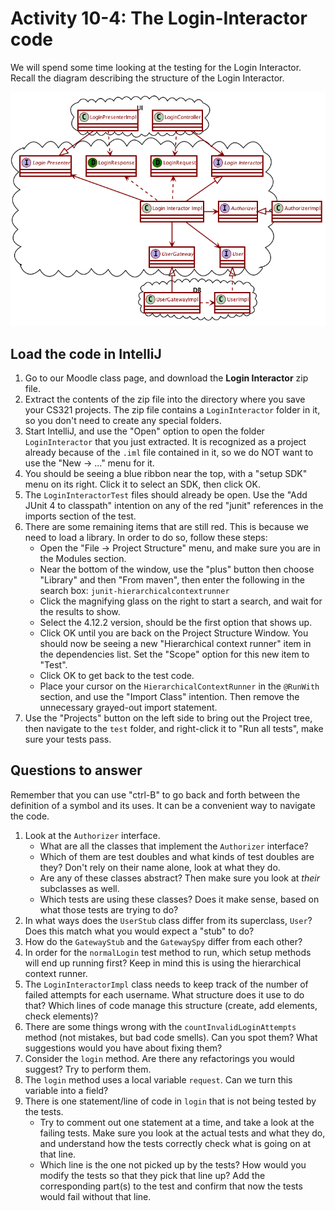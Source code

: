 # Activity 10-4: The Login-Interactor code

We will spend some time looking at the testing for the Login Interactor. Recall the diagram describing the structure of the Login Interactor.

![](../images/useCaseArchitectureLogin.png)

## Load the code in IntelliJ

1. Go to our Moodle class page, and download the **Login Interactor** zip file.
2. Extract the contents of the zip file into the directory where you save your CS321 projects. The zip file contains a `LoginInteractor` folder in it, so you don't need to create any special folders.
3. Start IntelliJ, and use the "Open" option to open the folder `LoginInteractor` that you just extracted. It is recognized as a project already because of the `.iml` file contained in it, so we do NOT want to use the "New -> ..." menu for it.
4. You should be seeing a blue ribbon near the top, with a "setup SDK" menu on its right. Click it to select an SDK, then click OK.
5. The `LoginInteractorTest` files should already be open. Use the "Add JUnit 4 to classpath" intention on any of the red "junit" references in the imports section of the test.
6. There are some remaining items that are still red. This is because we need to load a library. In order to do so, follow these steps:
    - Open the "File -> Project Structure" menu, and make sure you are in the Modules section.
    - Near the bottom of the window, use the "plus" button then choose "Library" and then "From maven", then enter the  following in the search box: `junit-hierarchicalcontextrunner`
    - Click the magnifying glass on the right to start a search, and wait for the results to show.
    - Select the 4.12.2 version, should be the first option that shows up.
    - Click OK until you are back on the Project Structure Window. You should now be seeing a new "Hierarchical context runner" item in the dependencies list. Set the "Scope" option for this new item to "Test".
    - Click OK to get back to the test code.
    - Place your cursor on the `HierarchicalContextRunner` in the `@RunWith` section, and use the "Import Class" intention. Then remove the unnecessary grayed-out import statement.
7. Use the "Projects" button on the left side to bring out the Project tree, then navigate to the `test` folder, and right-click it to "Run all tests", make sure your tests pass.

## Questions to answer

Remember that you can use "ctrl-B" to go back and forth between the definition of a symbol and its uses. It can be a convenient way to navigate the code.

1. Look at the `Authorizer` interface.
    - What are all the classes that implement the `Authorizer` interface?
    - Which of them are test doubles and what kinds of test doubles are they? Don't rely on their name alone, look at what they do.
    - Are any of these classes abstract? Then make sure you look at *their* subclasses as well.
    - Which tests are using these classes? Does it make sense, based on what those tests are trying to do?
2. In what ways does the `UserStub` class differ from its superclass, `User`? Does this match what you would expect a "stub" to do?
3. How do the `GatewayStub` and the `GatewaySpy` differ from each other?
4. In order for the `normalLogin` test method to run, which setup methods will end up running first? Keep in mind this is using the hierarchical context runner.
5. The `LoginInteractorImpl` class needs to keep track of the number of failed attempts for each username. What structure does it use to do that? Which lines of code manage this structure (create, add elements, check elements)?
6. There are some things wrong with the `countInvalidLoginAttempts` method (not mistakes, but bad code smells). Can you spot them? What suggestions would you have about fixing them?
7. Consider the `login` method. Are there any refactorings you would suggest? Try to perform them.
8. The `login` method uses a local variable `request`. Can we turn this variable into a field?
9. There is one statement/line of code in `login` that is not being tested by the tests.
    - Try to comment out one statement at a time, and take a look at the failing tests. Make sure you look at the actual tests and what they do, and understand how the tests correctly check what is going on at that line.
    - Which line is the one not picked up by the tests? How would you modify the tests so that they pick that line up? Add the corresponding part(s) to the test and confirm that now the tests would fail without that line.
